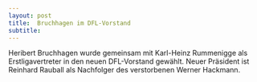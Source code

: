 ```yaml
---
layout: post
title:  Bruchhagen im DFL-Vorstand
subtitle:  
---
```


Heribert Bruchhagen wurde gemeinsam mit Karl-Heinz Rummenigge als Erstligavertreter in den neuen DFL-Vorstand gewählt. Neuer Präsident ist Reinhard Rauball als Nachfolger des verstorbenen Werner Hackmann. 


